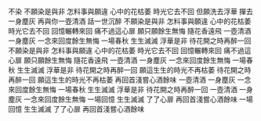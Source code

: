 不染
不願染是與非 怎料事與願違
心中的花枯萎 時光它去不回
但願洗去浮華 撣去一身塵灰
再與你一壺清酒 話一世沉醉
不願染是與非 怎料事與願違
心中的花枯萎 時光它去不回
回憶輾轉來回 痛不過這心扉
願只願餘生無悔 隨花香遠飛
一壺清酒 一身塵灰
一念來回度餘生無悔
一場春秋 生生滅滅 浮華是非
待花開之時再醉一回
不願染是與非 怎料事與願違
心中的花枯萎 時光它去不回
回憶輾轉來回 痛不過這心扉
願只願餘生無悔 隨花香遠飛
一壺清酒 一身塵灰
一念來回度餘生無悔
一場春秋 生生滅滅 浮華是非
待花開之時再醉一回
願這生生的時光不再枯萎
待花開之時再醉一回
願這生生的時光不再枯萎
再回首淺嘗心酒餘味
一壺清酒 一身塵灰
一念來回度餘生無悔
一場春秋 生生滅滅 浮華是非
待花開之時再醉一回
一壺清酒 一身塵灰
一念來回度餘生無悔
一場回憶 生生滅滅 了了心扉
再回首淺嘗心酒餘味
一場回憶 生生滅滅 了了心扉
再回首淺嘗心酒餘味